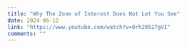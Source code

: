 ```yaml
---
title: "Why The Zone of Interest Does Not Let You See"
date: 2024-06-12
link: "https://www.youtube.com/watch?v=Orh20527gVI"
comments: ""
---
```


